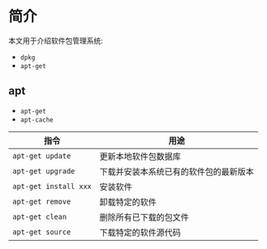 # 简介

本文用于介绍软件包管理系统:

* `dpkg`
* `apt-get`

## apt

* `apt-get`
* `apt-cache`
  
| 指令      |    用途     |
|-----------|-------------|
| `apt-get update` | 更新本地软件包数据库  |
| `apt-get upgrade`  |  下载并安装本系统已有的软件包的最新版本    |
| `apt-get install xxx` | 安装软件   |
| `apt-get remove`  | 卸载特定的软件   |
| `apt-get clean`  |  删除所有已下载的包文件  |
| `apt-get source`  | 下载特定的软件源代码   |
